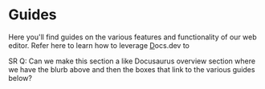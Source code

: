 # Guides

Here you'll find guides on the various features and functionality of our web editor. Refer here to learn how to leverage [D](http://Docs.dev)ocs.dev to

SR Q: Can we make this section a like Docusaurus overview section where we have the blurb above and then the boxes that link to the various guides below?
